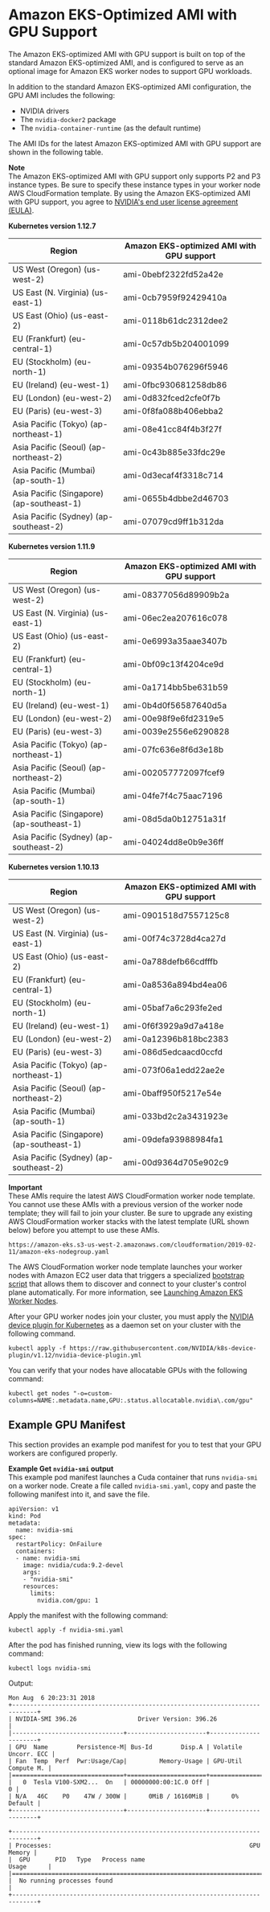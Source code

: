 # Amazon EKS\-Optimized AMI with GPU Support<a name="gpu-ami"></a>

The Amazon EKS\-optimized AMI with GPU support is built on top of the standard Amazon EKS\-optimized AMI, and is configured to serve as an optional image for Amazon EKS worker nodes to support GPU workloads\.

In addition to the standard Amazon EKS\-optimized AMI configuration, the GPU AMI includes the following:
+ NVIDIA drivers
+ The `nvidia-docker2` package
+ The `nvidia-container-runtime` \(as the default runtime\)

The AMI IDs for the latest Amazon EKS\-optimized AMI with GPU support are shown in the following table\. 

**Note**  
The Amazon EKS\-optimized AMI with GPU support only supports P2 and P3 instance types\. Be sure to specify these instance types in your worker node AWS CloudFormation template\. By using the Amazon EKS\-optimized AMI with GPU support, you agree to [NVIDIA's end user license agreement \(EULA\)](https://www.nvidia.com/en-us/about-nvidia/eula-agreement/)\.


**Kubernetes version 1\.12\.7**  

| Region | Amazon EKS\-optimized AMI with GPU support | 
| --- | --- | 
| US West \(Oregon\) \(us\-west\-2\) | ami\-0bebf2322fd52a42e | 
| US East \(N\. Virginia\) \(us\-east\-1\) | ami\-0cb7959f92429410a | 
| US East \(Ohio\) \(us\-east\-2\) | ami\-0118b61dc2312dee2 | 
| EU \(Frankfurt\) \(eu\-central\-1\) | ami\-0c57db5b204001099 | 
| EU \(Stockholm\) \(eu\-north\-1\) | ami\-09354b076296f5946 | 
| EU \(Ireland\) \(eu\-west\-1\) | ami\-0fbc930681258db86 | 
| EU \(London\) \(eu\-west\-2\) | ami\-0d832fced2cfe0f7b | 
| EU \(Paris\) \(eu\-west\-3\) | ami\-0f8fa088b406ebba2 | 
| Asia Pacific \(Tokyo\) \(ap\-northeast\-1\) | ami\-08e41cc84f4b3f27f | 
| Asia Pacific \(Seoul\) \(ap\-northeast\-2\) | ami\-0c43b885e33fdc29e | 
| Asia Pacific \(Mumbai\) \(ap\-south\-1\) | ami\-0d3ecaf4f3318c714 | 
| Asia Pacific \(Singapore\) \(ap\-southeast\-1\) | ami\-0655b4dbbe2d46703 | 
| Asia Pacific \(Sydney\) \(ap\-southeast\-2\) | ami\-07079cd9ff1b312da | 


**Kubernetes version 1\.11\.9**  

| Region | Amazon EKS\-optimized AMI with GPU support | 
| --- | --- | 
| US West \(Oregon\) \(us\-west\-2\) | ami\-08377056d89909b2a | 
| US East \(N\. Virginia\) \(us\-east\-1\) | ami\-06ec2ea207616c078 | 
| US East \(Ohio\) \(us\-east\-2\) | ami\-0e6993a35aae3407b | 
| EU \(Frankfurt\) \(eu\-central\-1\) | ami\-0bf09c13f4204ce9d | 
| EU \(Stockholm\) \(eu\-north\-1\) | ami\-0a1714bb5be631b59 | 
| EU \(Ireland\) \(eu\-west\-1\) | ami\-0b4d0f56587640d5a | 
| EU \(London\) \(eu\-west\-2\) | ami\-00e98f9e6fd2319e5 | 
| EU \(Paris\) \(eu\-west\-3\) | ami\-0039e2556e6290828 | 
| Asia Pacific \(Tokyo\) \(ap\-northeast\-1\) | ami\-07fc636e8f6d3e18b | 
| Asia Pacific \(Seoul\) \(ap\-northeast\-2\) | ami\-002057772097fcef9 | 
| Asia Pacific \(Mumbai\) \(ap\-south\-1\) | ami\-04fe7f4c75aac7196 | 
| Asia Pacific \(Singapore\) \(ap\-southeast\-1\) | ami\-08d5da0b12751a31f | 
| Asia Pacific \(Sydney\) \(ap\-southeast\-2\) | ami\-04024dd8e0b9e36ff | 


**Kubernetes version 1\.10\.13**  

| Region | Amazon EKS\-optimized AMI with GPU support | 
| --- | --- | 
| US West \(Oregon\) \(us\-west\-2\) | ami\-0901518d7557125c8 | 
| US East \(N\. Virginia\) \(us\-east\-1\) | ami\-00f74c3728d4ca27d | 
| US East \(Ohio\) \(us\-east\-2\) | ami\-0a788defb66cdfffb | 
| EU \(Frankfurt\) \(eu\-central\-1\) | ami\-0a8536a894bd4ea06 | 
| EU \(Stockholm\) \(eu\-north\-1\) | ami\-05baf7a6c293fe2ed | 
| EU \(Ireland\) \(eu\-west\-1\) | ami\-0f6f3929a9d7a418e | 
| EU \(London\) \(eu\-west\-2\) | ami\-0a12396b818bc2383 | 
| EU \(Paris\) \(eu\-west\-3\) | ami\-086d5edcaacd0ccfd | 
| Asia Pacific \(Tokyo\) \(ap\-northeast\-1\) | ami\-073f06a1edd22ae2e | 
| Asia Pacific \(Seoul\) \(ap\-northeast\-2\) | ami\-0baff950f5217e54e | 
| Asia Pacific \(Mumbai\) \(ap\-south\-1\) | ami\-033bd2c2a3431923e | 
| Asia Pacific \(Singapore\) \(ap\-southeast\-1\) | ami\-09defa93988984fa1 | 
| Asia Pacific \(Sydney\) \(ap\-southeast\-2\) | ami\-00d9364d705e902c9 | 

**Important**  
These AMIs require the latest AWS CloudFormation worker node template\. You cannot use these AMIs with a previous version of the worker node template; they will fail to join your cluster\. Be sure to upgrade any existing AWS CloudFormation worker stacks with the latest template \(URL shown below\) before you attempt to use these AMIs\.  

```
https://amazon-eks.s3-us-west-2.amazonaws.com/cloudformation/2019-02-11/amazon-eks-nodegroup.yaml
```

The AWS CloudFormation worker node template launches your worker nodes with Amazon EC2 user data that triggers a specialized [bootstrap script](https://github.com/awslabs/amazon-eks-ami/blob/master/files/bootstrap.sh) that allows them to discover and connect to your cluster's control plane automatically\. For more information, see [Launching Amazon EKS Worker Nodes](launch-workers.md)\.

After your GPU worker nodes join your cluster, you must apply the [NVIDIA device plugin for Kubernetes](https://github.com/NVIDIA/k8s-device-plugin) as a daemon set on your cluster with the following command\.

```
kubectl apply -f https://raw.githubusercontent.com/NVIDIA/k8s-device-plugin/v1.12/nvidia-device-plugin.yml
```

You can verify that your nodes have allocatable GPUs with the following command:

```
kubectl get nodes "-o=custom-columns=NAME:.metadata.name,GPU:.status.allocatable.nvidia\.com/gpu"
```

## Example GPU Manifest<a name="example-gpu-manifest"></a>

This section provides an example pod manifest for you to test that your GPU workers are configured properly\.

**Example Get `nvidia-smi` output**  
This example pod manifest launches a Cuda container that runs `nvidia-smi` on a worker node\. Create a file called `nvidia-smi.yaml`, copy and paste the following manifest into it, and save the file\.  

```
apiVersion: v1
kind: Pod
metadata:
  name: nvidia-smi
spec:
  restartPolicy: OnFailure
  containers:
  - name: nvidia-smi
    image: nvidia/cuda:9.2-devel
    args:
    - "nvidia-smi"
    resources:
      limits:
        nvidia.com/gpu: 1
```
Apply the manifest with the following command:  

```
kubectl apply -f nvidia-smi.yaml
```
After the pod has finished running, view its logs with the following command:  

```
kubectl logs nvidia-smi
```
Output:  

```
Mon Aug  6 20:23:31 2018
+-----------------------------------------------------------------------------+
| NVIDIA-SMI 396.26                 Driver Version: 396.26                    |
|-------------------------------+----------------------+----------------------+
| GPU  Name        Persistence-M| Bus-Id        Disp.A | Volatile Uncorr. ECC |
| Fan  Temp  Perf  Pwr:Usage/Cap|         Memory-Usage | GPU-Util  Compute M. |
|===============================+======================+======================|
|   0  Tesla V100-SXM2...  On   | 00000000:00:1C.0 Off |                    0 |
| N/A   46C    P0    47W / 300W |      0MiB / 16160MiB |      0%      Default |
+-------------------------------+----------------------+----------------------+

+-----------------------------------------------------------------------------+
| Processes:                                                       GPU Memory |
|  GPU       PID   Type   Process name                             Usage      |
|=============================================================================|
|  No running processes found                                                 |
+-----------------------------------------------------------------------------+
```